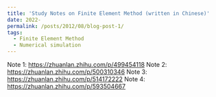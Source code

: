 ```yaml
---
title: 'Study Notes on Finite Element Method (written in Chinese)'
date: 2022-
permalink: /posts/2012/08/blog-post-1/
tags:
  - Finite Element Method
  - Numerical simulation
---
```


Note 1: https://zhuanlan.zhihu.com/p/499454118
Note 2: https://zhuanlan.zhihu.com/p/500310346
Note 3: https://zhuanlan.zhihu.com/p/514172222
Note 4: https://zhuanlan.zhihu.com/p/593504667
